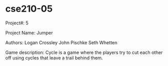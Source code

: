 # cse210-05

Project#: 5

Project Name: Jumper

Authors: 
Logan Crossley
John Pischke
Seth Whetten

Game description:
Cycle is a game where the players try to cut each other off using cycles that leave a trail behind them.
